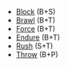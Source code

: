 - [Block](</SkillSystem/Specialties/Block.md>) (B+S)
- [Brawl](</SkillSystem/Specialties/Brawl.md>) (B+T)
- [Force](</SkillSystem/Specialties/Force.md>) (B+T)
- [Endure](</SkillSystem/Specialties/Endure.md>) (B+T)
- [Rush](</SkillSystem/Specialties/Rush.md>) (S+T)
- [Throw](</SkillSystem/Specialties/Throw.md>) (B+P)